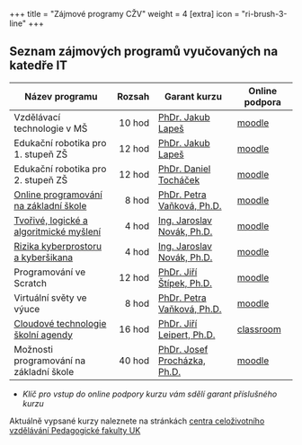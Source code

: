 +++
title = "Zájmové programy CŽV"
weight = 4
[extra]
icon = "ri-brush-3-line"
+++

## Seznam zájmových programů vyučovaných na katedře IT

| Název programu                               | Rozsah | Garant kurzu                              | Online podpora  |
| -------------------------------------------- | ------:| ----------------------------------------- | --------------- |
| Vzdělávací technologie v MŠ                  | 10 hod | [PhDr. Jakub Lapeš][lapes]                | [moodle][M2071] |
| Edukační robotika pro 1. stupeň ZŠ           | 12 hod | [PhDr. Jakub Lapeš][lapes]                | [moodle][M2072] |
| Edukační robotika pro 2. stupeň ZŠ           | 12 hod | [PhDr. Daniel Tocháček][tochacek]         | [moodle][M2073] |
| [Online programování na základní škole][4]   |  8 hod | [PhDr. Petra Vaňková, Ph.D.][vankova]     | [moodle][M2074] |
| [Tvořivé, logické a algoritmické myšlení][5] |  4 hod | [Ing. Jaroslav Novák, Ph.D.][novak]       | [moodle][M2075] |
| [Rizika kyberprostoru a kyberšikana][6]      |  4 hod | [Ing. Jaroslav Novák, Ph.D.][novak]       | [moodle][M2076] |
| Programování ve Scratch                      | 12 hod | [PhDr. Jiří Štípek, Ph.D.][stipek]        | [moodle][M2077] |
| Virtuální světy ve výuce                     |  8 hod | [PhDr. Petra Vaňková, Ph.D.][vankova]     | [moodle][M2078] |
| [Cloudové technologie školní agendy][9]      | 16 hod | [PhDr. Jiří Leipert, Ph.D.][leipert]      | [classroom][G1] |
| Možnosti programování na základní škole      | 40 hod | [PhDr. Josef Procházka, Ph.D.][prochazka] | [moodle][M2080] |

* *Klíč pro vstup do online podpory kurzu vám sdělí garant příslušného kurzu*

Aktuálně vypsané kurzy naleznete na stránkách [centra celoživotního vzdělávání Pedagogické fakulty UK][sablony]

[sablony]: https://pages.pedf.cuni.cz/czv/zajmove-kurzy/nabidka-zajmovych-programu/

[4]: https://is.cuni.cz/studium/prijimacky/index.php?do=detail_kurz&cid=6948
[5]: https://is.cuni.cz/studium/prijimacky/index.php?do=detail_kurz&cid=6949
[6]: https://is.cuni.cz/studium/prijimacky/index.php?do=detail_kurz&cid=6950
[9]: https://is.cuni.cz/studium/prijimacky/index.php?do=detail_kurz&cid=6951

[lapes]: /katedra/pracovnici/lapes/
[tochacek]: /katedra/pracovnici/tochacek/
[vankova]: /katedra/pracovnici/vankova/
[novak]: /katedra/pracovnici/novak/
[stipek]: /katedra/pracovnici/stipek/
[leipert]: /katedra/pracovnici/leipert/
[prochazka]: /katedra/pracovnici/prochazka/

[M2071]: https://moodle.it.pedf.cuni.cz/course/view.php?id=2071
[M2072]: https://moodle.it.pedf.cuni.cz/course/view.php?id=2072
[M2073]: https://moodle.it.pedf.cuni.cz/course/view.php?id=2073
[M2074]: https://moodle.it.pedf.cuni.cz/course/view.php?id=2074
[M2075]: https://moodle.it.pedf.cuni.cz/course/view.php?id=2075
[M2076]: https://moodle.it.pedf.cuni.cz/course/view.php?id=2076
[M2077]: https://moodle.it.pedf.cuni.cz/course/view.php?id=2077
[M2078]: https://moodle.it.pedf.cuni.cz/course/view.php?id=2078
[G1]: https://classroom.google.com/c/MjYzNTE2MDY0MjYy?cjc=x7cmbdx
[M2080]: https://moodle.it.pedf.cuni.cz/course/view.php?id=2080
